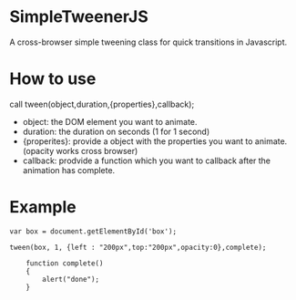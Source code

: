 SimpleTweenerJS
===============

A cross-browser simple tweening class for quick transitions in Javascript. 

# How to use

call tween(object,duration,{properties},callback);  

- object: the DOM element you want to animate.  
- duration: the duration on seconds (1 for 1 second)
- {properites}: provide a object with the properties you want to animate. (opacity works cross browser)  
- callback: prodvide a function which you want to callback after the animation has complete.  

# Example  

    var box = document.getElementById('box');

    tween(box, 1, {left : "200px",top:"200px",opacity:0},complete);
		
		function complete()
		{
			alert("done");
		}

